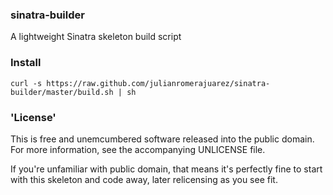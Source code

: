### sinatra-builder

A lightweight Sinatra skeleton build script

### Install

    curl -s https://raw.github.com/julianromerajuarez/sinatra-builder/master/build.sh | sh

### 'License'

This is free and unemcumbered software released into the public domain. For more information, see the accompanying UNLICENSE file.

If you're unfamiliar with public domain, that means it's perfectly fine to start with this skeleton and code away, later relicensing as you see fit.
